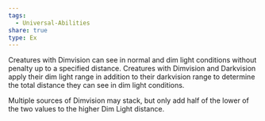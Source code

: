 ```yaml
---
tags:
  - Universal-Abilities
share: true
type: Ex
---
```

Creatures with Dimvision can see in normal and dim light conditions without penalty up to a specified distance. Creatures with Dimvision and Darkvision apply their dim light range in addition to their darkvision range to determine the total distance they can see in dim light conditions.

Multiple sources of Dimvision may stack, but only add half of the lower of the two values to the higher Dim Light distance.